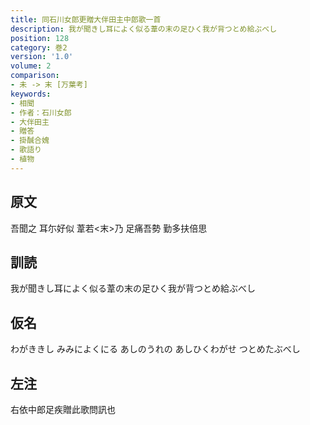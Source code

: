 ```yaml
---
title: 同石川女郎更贈大伴田主中郎歌一首
description: 我が聞きし耳によく似る葦の末の足ひく我が背つとめ給ぶべし
position: 128
category: 巻2
version: '1.0'
volume: 2
comparison:
- 未 -> 末 [万葉考]
keywords:
- 相聞
- 作者：石川女郎
- 大伴田主
- 贈答
- 掛醎合媿
- 歌語り
- 植物
---
```


## 原文

吾聞之 耳尓好似 葦若<末>乃 足痛吾勢 勤多扶倍思

## 訓読

我が聞きし耳によく似る葦の末の足ひく我が背つとめ給ぶべし

## 仮名

わがききし みみによくにる あしのうれの あしひくわがせ つとめたぶべし

## 左注

右依中郎足疾贈此歌問訊也
